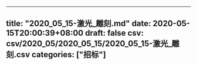 
---
title: "2020_05_15-激光_雕刻.md"
date: 2020-05-15T20:00:39+08:00
draft: false
csv: csv/2020_05/2020_05_15/2020_05_15-激光_雕刻.csv
categories: ["招标"]
---
